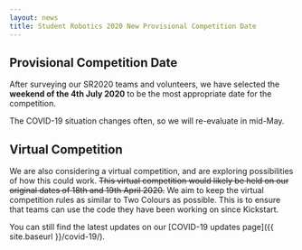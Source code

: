 ```yaml
---
layout: news
title: Student Robotics 2020 New Provisional Competition Date
---
```


## Provisional Competition Date

After surveying our SR2020 teams and volunteers, we have selected the **weekend of the 4th July 2020** to be the most appropriate date for the competition.

The COVID-19 situation changes often, so we will re-evaluate in mid-May.

## Virtual Competition

We are also considering a virtual competition, and are exploring possibilities of how this could work. ~~This virtual competition would likely be held on our original dates of 18th and 19th April 2020.~~ We aim to keep the virtual competition rules as similar to Two Colours as possible. This is to ensure that teams can use the code they have been working on since Kickstart.

You can still find the latest updates on our [COVID-19 updates page]({{ site.baseurl }}/covid-19/).
